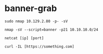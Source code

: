 # banner-grab


`sudo nmap 10.129.2.80 -p- -sV`

`nmap -sV --script=banner -p21 10.10.10.0/24`

`netcat [ip] [port]`

`curl -IL [https://something.com]`


